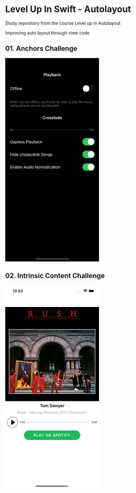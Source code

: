 
# Level Up In Swift - Autolayout

Study repository from the course Level up in Autolayout

Improving auto layout through view code

## 01. Anchors Challenge

<img src="./01.Anchors/Images/BasicAnchorsChallenge.png" width="300">

## 02. Intrinsic Content Challenge

<img src="./02.Intrinsic Content Size/Images/IntrinsicContentSizeChallenge.png" width="300">